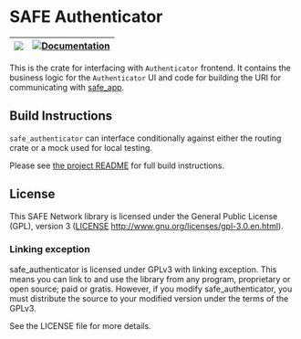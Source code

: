 # SAFE Authenticator

| [![](http://meritbadge.herokuapp.com/safe_authenticator)](https://crates.io/crates/safe_authenticator) | [![Documentation](https://docs.rs/safe_authenticator/badge.svg)](https://docs.rs/safe_authenticator) |
|:----------:|:----------:|

This is the crate for interfacing with `Authenticator` frontend. It contains the business logic for the `Authenticator` UI and code for building the URI for communicating with [safe_app](../safe_app).

## Build Instructions

`safe_authenticator` can interface conditionally against either the routing crate or a mock used for local testing.

Please see [the project README](https://github.com/maidsafe/safe_client_libs#building-from-source) for full build instructions.

## License

This SAFE Network library is licensed under the General Public License (GPL), version 3 ([LICENSE](LICENSE) http://www.gnu.org/licenses/gpl-3.0.en.html).

### Linking exception

safe_authenticator is licensed under GPLv3 with linking exception. This means you can link to and use the library from any program, proprietary or open source; paid or gratis. However, if you modify safe_authenticator, you must distribute the source to your modified version under the terms of the GPLv3.

See the LICENSE file for more details.
